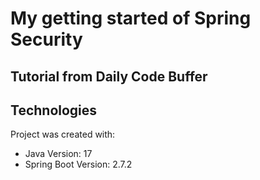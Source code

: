 # My getting started of Spring Security
## Tutorial from Daily Code Buffer

## Technologies
Project was created with:
* Java Version: 17
* Spring Boot Version: 2.7.2
